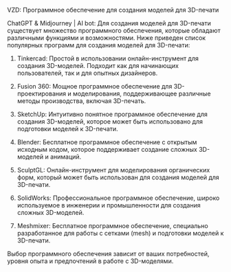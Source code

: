 VZD:
Программное обеспечение для создания моделей для 3D-печати

ChatGPT & Midjourney | AI bot:
Для создания моделей для 3D-печати существует множество программного обеспечения, которые обладают различными функциями и возможностями. Ниже приведен список популярных программ для создания моделей для 3D-печати:

1. Tinkercad: Простой в использовании онлайн-инструмент для создания 3D-моделей. Подходит как для начинающих пользователей, так и для опытных дизайнеров.

2. Fusion 360: Мощное программное обеспечение для 3D-проектирования и моделирования, поддерживающее различные методы производства, включая 3D-печать.

3. SketchUp: Интуитивно понятное программное обеспечение для создания 3D-моделей, которое может быть использовано для подготовки моделей к 3D-печати.

4. Blender: Бесплатное программное обеспечение с открытым исходным кодом, которое поддерживает создание сложных 3D-моделей и анимаций.

5. SculptGL: Онлайн-инструмент для моделирования органических форм, который может быть использован для создания моделей для 3D-печати.

6. SolidWorks: Профессиональное программное обеспечение, широко используемое в инженерии и промышленности для создания сложных 3D-моделей.

7. Meshmixer: Бесплатное программное обеспечение, специально разработанное для работы с сетками (mesh) и подготовки моделей к 3D-печати.

Выбор программного обеспечения зависит от ваших потребностей, уровня опыта и предпочтений в работе с 3D-моделями.